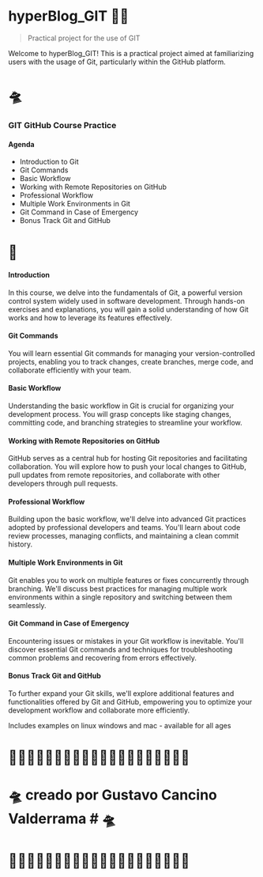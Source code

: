# hyperBlog_GIT  👨‍💻
> Practical project for the use of GIT

Welcome to hyperBlog_GIT! This is a practical project aimed at familiarizing users with the usage of Git, particularly within the GitHub platform.

# 🛸

### GIT GitHub Course Practice 

#### Agenda
- Introduction to Git
- Git Commands
- Basic Workflow
- Working with Remote Repositories on GitHub
- Professional Workflow
- Multiple Work Environments in Git
- Git Command in Case of Emergency
- Bonus Track Git and GitHub

# 🚀

#### Introduction
In this course, we delve into the fundamentals of Git, a powerful version control system widely used in software development. Through hands-on exercises and explanations, you will gain a solid understanding of how Git works and how to leverage its features effectively.

#### Git Commands
You will learn essential Git commands for managing your version-controlled projects, enabling you to track changes, create branches, merge code, and collaborate efficiently with your team.

#### Basic Workflow
Understanding the basic workflow in Git is crucial for organizing your development process. You will grasp concepts like staging changes, committing code, and branching strategies to streamline your workflow.

#### Working with Remote Repositories on GitHub
GitHub serves as a central hub for hosting Git repositories and facilitating collaboration. You will explore how to push your local changes to GitHub, pull updates from remote repositories, and collaborate with other developers through pull requests.

#### Professional Workflow
Building upon the basic workflow, we'll delve into advanced Git practices adopted by professional developers and teams. You'll learn about code review processes, managing conflicts, and maintaining a clean commit history.

#### Multiple Work Environments in Git
Git enables you to work on multiple features or fixes concurrently through branching. We'll discuss best practices for managing multiple work environments within a single repository and switching between them seamlessly.

#### Git Command in Case of Emergency
Encountering issues or mistakes in your Git workflow is inevitable. You'll discover essential Git commands and techniques for troubleshooting common problems and recovering from errors effectively.

#### Bonus Track Git and GitHub
To further expand your Git skills, we'll explore additional features and functionalities offered by Git and GitHub, empowering you to optimize your development workflow and collaborate more efficiently.

Includes examples on linux windows and mac - available for all ages 

# 🎃🎃🎃🎃🎃🎃🎃🎃🎃🎃🎃🎃🎃🎃🎃🎃🎃🎃🎃🎃

# 🛸 creado por Gustavo Cancino Valderrama # 🛸

# 🛟🛟🛟🛟🛟🛟🛟🛟🛟🛟🛟🛟🛟🛟🛟🛟🛟🛟🛟🛟